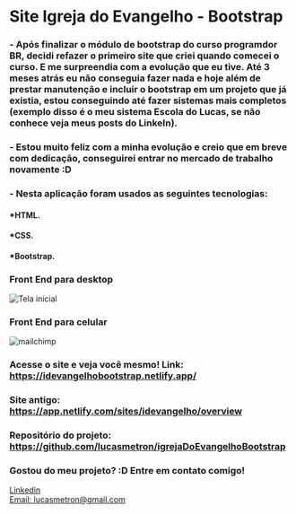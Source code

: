 # Site Igreja do Evangelho - Bootstrap

### - Após finalizar o módulo de bootstrap do curso programdor BR, decidi refazer o primeiro site que criei quando comecei o curso. E me surpreendia com a evolução que eu tive. Até 3 meses atrás eu não conseguia fazer nada e hoje além de prestar manutenção e incluir o bootstrap em um projeto que já existia, estou conseguindo até fazer sistemas mais completos (exemplo disso é o meu sistema Escola do Lucas, se não conhece veja meus posts do LinkeIn).

### - Estou muito feliz com a minha evolução e creio que em breve com dedicação, conseguirei entrar no mercado de trabalho novamente :D

### - Nesta aplicação foram usados as seguintes tecnologias:

#### *HTML.
#### *CSS.
#### *Bootstrap.

### Front End para desktop
![Tela inicial](.assets/gifs/desktop.gif)

### Front End para celular
![mailchimp](.assets/gifs/mobile.gif)

### Acesse o site e veja você mesmo! Link: https://idevangelhobootstrap.netlify.app/
### Site antigo: https://app.netlify.com/sites/idevangelho/overview

### Repositório do projeto: https://github.com/lucasmetron/igrejaDoEvangelhoBootstrap

### Gostou do meu projeto? :D Entre em contato comigo! 
[Linkedin](https://www.linkedin.com/in/lucas-rosa-058683102/) <br/>
[Email: lucasmetron@gmail.com](mailto:lucasmetron@gmail.com)




